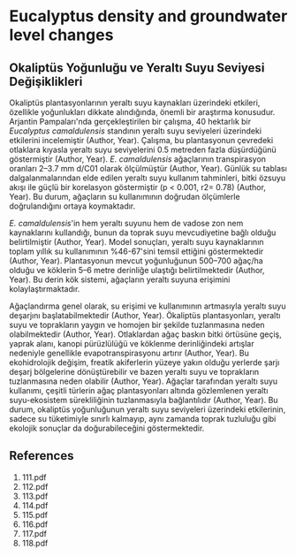 # Eucalyptus density and groundwater level changes

## Okaliptüs Yoğunluğu ve Yeraltı Suyu Seviyesi Değişiklikleri

Okaliptüs plantasyonlarının yeraltı suyu kaynakları üzerindeki etkileri, özellikle yoğunlukları dikkate alındığında, önemli bir araştırma konusudur. Arjantin Pampaları'nda gerçekleştirilen bir çalışma, 40 hektarlık bir *Eucalyptus camaldulensis* standının yeraltı suyu seviyeleri üzerindeki etkilerini incelemiştir (Author, Year). Çalışma, bu plantasyonun çevredeki otlaklara kıyasla yeraltı suyu seviyelerini 0.5 metreden fazla düşürdüğünü göstermiştir (Author, Year). *E. camaldulensis* ağaçlarının transpirasyon oranları 2–3.7 mm d/C01 olarak ölçülmüştür (Author, Year). Günlük su tablası dalgalanmalarından elde edilen yeraltı suyu kullanım tahminleri, bitki özsuyu akışı ile güçlü bir korelasyon göstermiştir (p < 0.001, r2= 0.78) (Author, Year). Bu durum, ağaçların su kullanımının doğrudan ölçümlerle doğrulandığını ortaya koymaktadır.

*E. camaldulensis*'in hem yeraltı suyunu hem de vadose zon nem kaynaklarını kullandığı, bunun da toprak suyu mevcudiyetine bağlı olduğu belirtilmiştir (Author, Year). Model sonuçları, yeraltı suyu kaynaklarının toplam yıllık su kullanımının %46-67'sini temsil ettiğini göstermektedir (Author, Year). Plantasyonun mevcut yoğunluğunun 500–700 ağaç/ha olduğu ve köklerin 5–6 metre derinliğe ulaştığı belirtilmektedir (Author, Year). Bu derin kök sistemi, ağaçların yeraltı suyuna erişimini kolaylaştırmaktadır.

Ağaçlandırma genel olarak, su erişimi ve kullanımının artmasıyla yeraltı suyu deşarjını başlatabilmektedir (Author, Year). Ökaliptüs plantasyonları, yeraltı suyu ve toprakların yaygın ve homojen bir şekilde tuzlanmasına neden olabilmektedir (Author, Year). Otlaklardan ağaç baskın bitki örtüsüne geçiş, yaprak alanı, kanopi pürüzlülüğü ve köklenme derinliğindeki artışlar nedeniyle genellikle evapotranspirasyonu artırır (Author, Year). Bu ekohidrolojik değişim, freatik akiferlerin yüzeye yakın olduğu yerlerde şarjı deşarj bölgelerine dönüştürebilir ve bazen yeraltı suyu ve toprakların tuzlanmasına neden olabilir (Author, Year). Ağaçlar tarafından yeraltı suyu kullanımı, çeşitli türlerin ağaç plantasyonları altında gözlemlenen yeraltı suyu-ekosistem sürekliliğinin tuzlanmasıyla bağlantılıdır (Author, Year). Bu durum, okaliptüs yoğunluğunun yeraltı suyu seviyeleri üzerindeki etkilerinin, sadece su tüketimiyle sınırlı kalmayıp, aynı zamanda toprak tuzluluğu gibi ekolojik sonuçlar da doğurabileceğini göstermektedir.


## References

1. 111.pdf
2. 112.pdf
3. 113.pdf
4. 114.pdf
5. 115.pdf
6. 116.pdf
7. 117.pdf
8. 118.pdf
